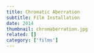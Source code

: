 ```yaml
---
title: Chromatic Aberration
subtitle: Film Installation
date: 2014
thumbnail: chromaberration.jpg
related: []
category: ['films']
---
```

